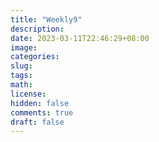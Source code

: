 ```yaml
---
title: "Weekly9"
description: 
date: 2023-03-11T22:46:29+08:00
image: 
categories:
slug:
tags:
math: 
license: 
hidden: false
comments: true
draft: false
---
```

